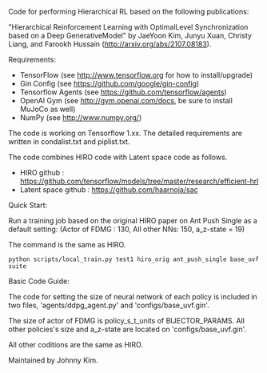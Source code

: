 Code for performing Hierarchical RL based on the following publications:

"Hierarchical Reinforcement Learning with OptimalLevel Synchronization based on a Deep GenerativeModel" by
JaeYoon Kim, Junyu Xuan, Christy Liang, and Farookh Hussain (http://arxiv.org/abs/2107.08183).

Requirements:
* TensorFlow (see http://www.tensorflow.org for how to install/upgrade)
* Gin Config (see https://github.com/google/gin-config)
* Tensorflow Agents (see https://github.com/tensorflow/agents)
* OpenAI Gym (see http://gym.openai.com/docs, be sure to install MuJoCo as well)
* NumPy (see http://www.numpy.org/)

The code is working on Tensorflow 1.xx.
The detailed requirements are written in condalist.txt and piplist.txt.

The code combines HIRO code with Latent space code as follows.

* HIRO github : https://github.com/tensorflow/models/tree/master/research/efficient-hrl
* Latent space github : https://github.com/haarnoja/sac

Quick Start:

Run a training job based on the original HIRO paper on Ant Push Single as a default setting:
(Actor  of  FDMG  :  130,  All  other  NNs:  150, a_z-state =  19)

The command is the same as HIRO.

```
python scripts/local_train.py test1 hiro_orig ant_push_single base_uvf suite
```

Basic Code Guide:

The code for setting the size of neural network of each policy is included in two
files, 'agents/ddpg_agent.py' and 'configs/base_uvf.gin'.

The size of actor of FDMG is policy_s_t_units of BIJECTOR_PARAMS.
All other policies's size and a_z-state are located on 'configs/base_uvf.gin'.

All other coditions are the same as HIRO.

Maintained by Johnny Kim.
